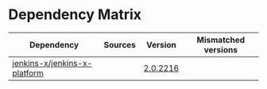 # Dependency Matrix

Dependency | Sources | Version | Mismatched versions
---------- | ------- | ------- | -------------------
[jenkins-x/jenkins-x-platform](https://github.com/jenkins-x/jenkins-x-platform) |  | [2.0.2216](https://github.com/jenkins-x/jenkins-x-platform/releases/tag/v2.0.2216) | 
